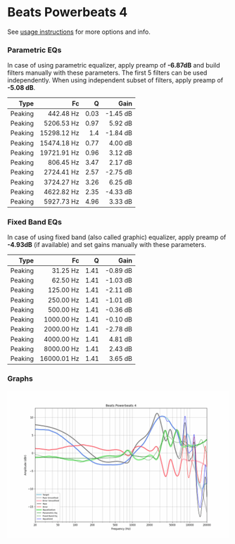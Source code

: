 # Beats Powerbeats 4
See [usage instructions](https://github.com/jaakkopasanen/AutoEq#usage) for more options and info.

### Parametric EQs
In case of using parametric equalizer, apply preamp of **-6.87dB** and build filters manually
with these parameters. The first 5 filters can be used independently.
When using independent subset of filters, apply preamp of **-5.08 dB**.

| Type    | Fc          |    Q | Gain     |
|--------:|------------:|-----:|---------:|
| Peaking | 442.48 Hz   | 0.03 | -1.45 dB |
| Peaking | 5206.53 Hz  | 0.97 | 5.92 dB  |
| Peaking | 15298.12 Hz | 1.4  | -1.84 dB |
| Peaking | 15474.18 Hz | 0.77 | 4.00 dB  |
| Peaking | 19721.91 Hz | 0.96 | 3.12 dB  |
| Peaking | 806.45 Hz   | 3.47 | 2.17 dB  |
| Peaking | 2724.41 Hz  | 2.57 | -2.75 dB |
| Peaking | 3724.27 Hz  | 3.26 | 6.25 dB  |
| Peaking | 4622.82 Hz  | 2.35 | -4.33 dB |
| Peaking | 5927.73 Hz  | 4.96 | 3.33 dB  |

### Fixed Band EQs
In case of using fixed band (also called graphic) equalizer, apply preamp of **-4.93dB**
(if available) and set gains manually with these parameters.

| Type    | Fc          |    Q | Gain     |
|--------:|------------:|-----:|---------:|
| Peaking | 31.25 Hz    | 1.41 | -0.89 dB |
| Peaking | 62.50 Hz    | 1.41 | -1.03 dB |
| Peaking | 125.00 Hz   | 1.41 | -2.11 dB |
| Peaking | 250.00 Hz   | 1.41 | -1.01 dB |
| Peaking | 500.00 Hz   | 1.41 | -0.36 dB |
| Peaking | 1000.00 Hz  | 1.41 | -0.10 dB |
| Peaking | 2000.00 Hz  | 1.41 | -2.78 dB |
| Peaking | 4000.00 Hz  | 1.41 | 4.81 dB  |
| Peaking | 8000.00 Hz  | 1.41 | 2.43 dB  |
| Peaking | 16000.01 Hz | 1.41 | 3.65 dB  |

### Graphs
![](./Beats%20Powerbeats%204.png)